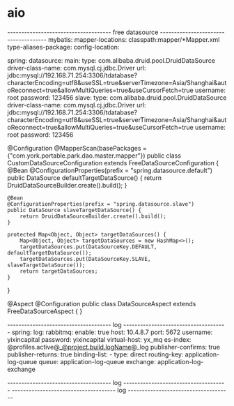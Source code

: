 # aio

------------------------------------- free datasource -------------------------------------
mybatis:
  mapper-locations: classpath:mapper/*Mapper.xml
  type-aliases-package: 
  config-location: 


spring:
  datasource:
    main:
      type: com.alibaba.druid.pool.DruidDataSource
      driver-class-name: com.mysql.cj.jdbc.Driver
      url: jdbc:mysql://192.168.71.254:3306/tdatabase?characterEncoding=utf8&useSSL=true&serverTimezone=Asia/Shanghai&autoReconnect=true&allowMultiQueries=true&useCursorFetch=true
      username: root
      password: 123456
    slave:
      type: com.alibaba.druid.pool.DruidDataSource
      driver-class-name: com.mysql.cj.jdbc.Driver
      url: jdbc:mysql://192.168.71.254:3306/tdatabase?characterEncoding=utf8&useSSL=true&serverTimezone=Asia/Shanghai&autoReconnect=true&allowMultiQueries=true&useCursorFetch=true
      username: root
      password: 123456

@Configuration
@MapperScan(basePackages = {"com.york.portable.park.dao.master.mapper"})
public class CustomDataSourceConfiguration extends FreeDataSourceConfiguration {
    @Bean
    @ConfigurationProperties(prefix = "spring.datasource.default")
    public DataSource defaultTargetDataSource() {
        return DruidDataSourceBuilder.create().build();
    }

    @Bean
    @ConfigurationProperties(prefix = "spring.datasource.slave")
    public DataSource slaveTargetDataSource() {
        return DruidDataSourceBuilder.create().build();
    }

    protected Map<Object, Object> targetDataSources() {
        Map<Object, Object> targetDataSources = new HashMap<>();
        targetDataSources.put(DataSourceKey.DEFAULT, defaultTargetDataSource());
        targetDataSources.put(DataSourceKey.SLAVE, slaveTargetDataSource());
        return targetDataSources;
    }
}

@Aspect
@Configuration
public class DataSourceAspect extends FreeDataSourceAspect {
}


------------------------------------- log -------------------------------------
spring:
  log:
    rabbitmq:
      enable: true
      host: 10.4.8.7
      port: 5672
      username: yixincapital
      password: yixincapital
      virtual-host: yx_mq
      es-index: @profiles.active@_@project.build.logName@_log
      publisher-confirms: true
      publisher-returns: true
      binding-list:
      - type: direct
        routing-key: application-log-queue
        queue: application-log-queue
        exchange: application-log-exchange

------------------------------------- log -------------------------------------
------------------------------------- log -------------------------------------